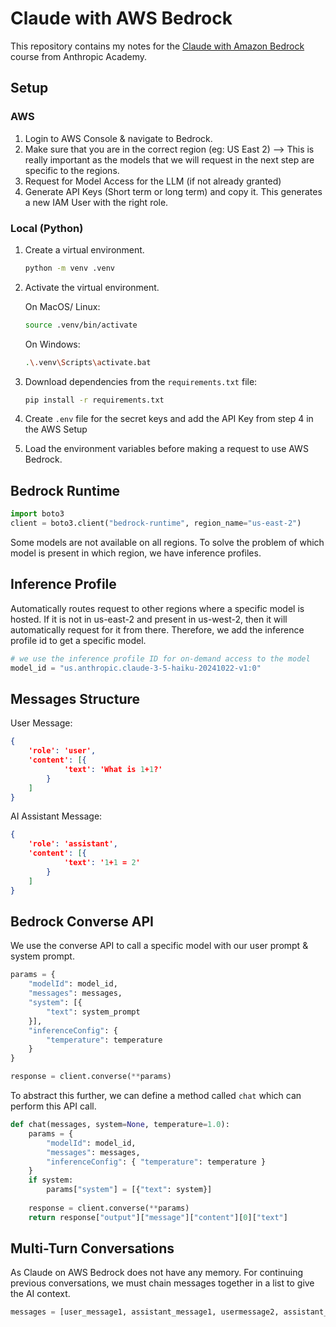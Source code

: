 # Claude with AWS Bedrock

This repository contains my notes for the [Claude with Amazon Bedrock](https://anthropic.skilljar.com/claude-in-amazon-bedrock) course from Anthropic Academy.

## Setup

### AWS

1. Login to AWS Console & navigate to Bedrock.
2. Make sure that you are in the correct region (eg: US East 2) --> This is really important as the models that we will request in the next step are specific to the regions.
3. Request for Model Access for the LLM (if not already granted)
4. Generate API Keys (Short term or long term) and copy it.
   This generates a new IAM User with the right role.

### Local (Python)

1. Create a virtual environment.
    ```bash
    python -m venv .venv
    ```
2. Activate the virtual environment.

    On MacOS/ Linux:
    ```bash
    source .venv/bin/activate
    ```
    On Windows:
    ```bash
    .\.venv\Scripts\activate.bat
    ```
3. Download dependencies from the `requirements.txt` file:
    ```bash
    pip install -r requirements.txt
    ```
4. Create `.env` file for the secret keys and add the API Key from step 4 in the AWS Setup
5. Load the environment variables before making a request to use AWS Bedrock.

## Bedrock Runtime

```python
import boto3
client = boto3.client("bedrock-runtime", region_name="us-east-2")
```

Some models are not available on all regions. To solve the problem of which model is present in which region, we have inference profiles.

## Inference Profile
Automatically routes request to other regions where a specific model is hosted. If it is not in us-east-2 and present in us-west-2, then it will automatically request for it from there. Therefore, we add the inference profile id to get a specific model.

```python
# we use the inference profile ID for on-demand access to the model
model_id = "us.anthropic.claude-3-5-haiku-20241022-v1:0"
```

## Messages Structure

User Message:

```json
{
    'role': 'user', 
    'content': [{
            'text': 'What is 1+1?'
        }
    ]
}
```

AI Assistant Message:

```json
{
    'role': 'assistant', 
    'content': [{
            'text': '1+1 = 2'
        }
    ]
}

```

## Bedrock Converse API

We use the converse API to call a specific model with our user prompt & system prompt.

```python
params = {
    "modelId": model_id,
    "messages": messages,
    "system": [{
        "text": system_prompt
    }],
    "inferenceConfig": { 
        "temperature": temperature 
    }
}

response = client.converse(**params)
```

To abstract this further, we can define a method called `chat` which can perform this API call.

```python
def chat(messages, system=None, temperature=1.0):
    params = {
        "modelId": model_id,
        "messages": messages,
        "inferenceConfig": { "temperature": temperature }
    }
    if system:
        params["system"] = [{"text": system}]
    
    response = client.converse(**params)
    return response["output"]["message"]["content"][0]["text"]
```

## Multi-Turn Conversations

As Claude on AWS Bedrock does not have any memory. For continuing previous conversations, we must chain messages together in a list to give the AI context.
``` python
messages = [user_message1, assistant_message1, usermessage2, assistant_message2, ...] 
```
